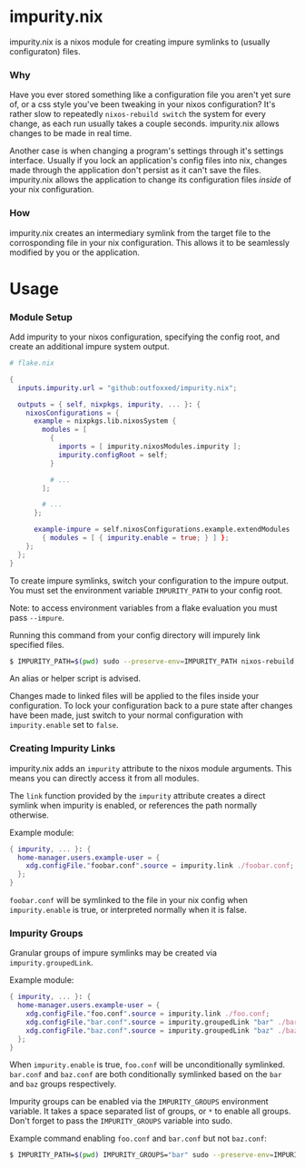 # impurity.nix
impurity.nix is a nixos module for creating impure symlinks
to (usually configuraton) files.

### Why
Have you ever stored something like a configuration file you
aren't yet sure of, or a css style you've been tweaking in your
nixos configuration? It's rather slow to repeatedly `nixos-rebuild switch`
the system for every change, as each run usually takes a couple seconds.
impurity.nix allows changes to be made in real time.

Another case is when changing a program's settings through it's settings
interface. Usually if you lock an application's config files into nix, changes
made through the application don't persist as it can't save the files.
impurity.nix allows the application to change its configuration files
*inside* of your nix configuration.

### How
impurity.nix creates an intermediary symlink from the target file to the
corrosponding file in your nix configuration. This allows it to be seamlessly
modified by you or the application.

# Usage

### Module Setup
Add impurity to your nixos configuration, specifying the config root, and
create an additional impure system output.

```nix
# flake.nix

{
  inputs.impurity.url = "github:outfoxxed/impurity.nix";

  outputs = { self, nixpkgs, impurity, ... }: {
    nixosConfigurations = {
      example = nixpkgs.lib.nixosSystem {
        modules = [
          {
            imports = [ impurity.nixosModules.impurity ];
            impurity.configRoot = self;
          }

          # ...
        ];

        # ...
      };

      example-impure = self.nixosConfigurations.example.extendModules
        { modules = [ { impurity.enable = true; } ] };
    };
  };
}
```

To create impure symlinks, switch your configuration to the impure output.
You must set the environment variable `IMPURITY_PATH` to your config root.

Note: to access environment variables from a flake evaluation you must pass `--impure`.

Running this command from your config directory will impurely link specified files.
```sh
$ IMPURITY_PATH=$(pwd) sudo --preserve-env=IMPURITY_PATH nixos-rebuild switch --flake --impure .#example-impure
```
An alias or helper script is advised.

Changes made to linked files will be applied to the files inside your configuration. To lock your configuration back to a pure state after changes have been made, just switch to your normal configuration with `impurity.enable` set to `false`.

### Creating Impurity Links
impurity.nix adds an `impurity` attribute to the nixos module arguments.
This means you can directly access it from all modules.

The `link` function provided by the `impurity` attribute creates a direct symlink
when impurity is enabled, or references the path normally otherwise.

Example module:
```nix
{ impurity, ... }: {
  home-manager.users.example-user = {
    xdg.configFile."foobar.conf".source = impurity.link ./foobar.conf;
  };
}
```

`foobar.conf` will be symlinked to the file in your nix config when
`impurity.enable` is true, or interpreted normally when it is false.

### Impurity Groups
Granular groups of impure symlinks may be created via `impurity.groupedLink`.

Example module:
```nix
{ impurity, ... }: {
  home-manager.users.example-user = {
    xdg.configFile."foo.conf".source = impurity.link ./foo.conf;
    xdg.configFile."bar.conf".source = impurity.groupedLink "bar" ./bar.conf;
    xdg.configFile."baz.conf".source = impurity.groupedLink "baz" ./baz.conf;
  };
}
```

When `impurity.enable` is true, `foo.conf` will be unconditionally symlinked.
`bar.conf` and `baz.conf` are both conditionally symlinked based on the `bar` and `baz`
groups respectively.

Impurity groups can be enabled via the `IMPURITY_GROUPS` environment variable. It takes a space separated list of groups, or `*` to enable all groups. Don't forget to pass the `IMPURITY_GROUPS` variable into sudo.

Example command enabling `foo.conf` and `bar.conf` but not `baz.conf`:
```sh
$ IMPURITY_PATH=$(pwd) IMPURITY_GROUPS="bar" sudo --preserve-env=IMPURITY_PATH,IMPURITY_GROUPS nixos-rebuild switch --flake --impure .#example-impure
```
